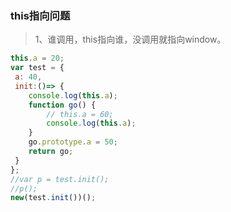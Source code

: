 ### this指向问题
> 1、谁调用，this指向谁，没调用就指向window。

```js
this.a = 20;
var test = {
 a: 40,
 init:()=> {
    console.log(this.a);
    function go() {
        // this.a = 60;
        console.log(this.a);
    }
    go.prototype.a = 50;
    return go;
 }
};
//var p = test.init();
//p();
new(test.init())();

```